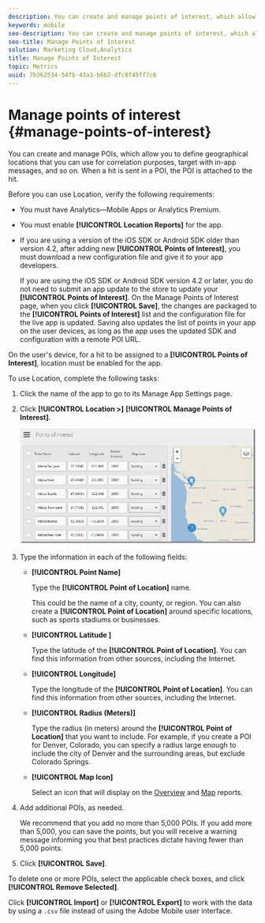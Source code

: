 ```yaml
---
description: You can create and manage points of interest, which allow you to define geographical locations that you can use for correlation purposes, target with in-app messages, and so on. When a hit is sent in a point of interest, the point of interest is attached to the hit.
keywords: mobile
seo-description: You can create and manage points of interest, which allow you to define geographical locations that you can use for correlation purposes, target with in-app messages, and so on. When a hit is sent in a point of interest, the point of interest is attached to the hit.
seo-title: Manage Points of Interest
solution: Marketing Cloud,Analytics
title: Manage Points of Interest
topic: Metrics
uuid: 7b362534-54fb-43a3-b6b2-dfc8f45ff7c6
---
```


# Manage points of interest {#manage-points-of-interest}

You can create and manage POIs, which allow you to define geographical locations that you can use for correlation purposes, target with in-app messages, and so on. When a hit is sent in a POI, the POI is attached to the hit.

Before you can use Location, verify the following requirements: 

* You must have Analytics—Mobile Apps or Analytics Premium. 
* You must enable **[!UICONTROL Location Reports]** for the app. 
* If you are using a version of the iOS SDK or Android SDK older than version 4.2, after adding new **[!UICONTROL Points of Interest]**, you must download a new configuration file and give it to your app developers.

  If you are using the iOS SDK or Android SDK version 4.2 or later, you do not need to submit an app update to the store to update your **[!UICONTROL Points of Interest]**. On the Manage Points of Interest page, when you click **[!UICONTROL Save]**, the changes are packaged to the **[!UICONTROL Points of Interest]** list and the configuration file for the live app is updated. Saving also updates the list of points in your app on the user devices, as long as the app uses the updated SDK and configuration with a remote POI URL.

On the user's device, for a hit to be assigned to a **[!UICONTROL Points of Interest]**, location must be enabled for the app. 

To use Location, complete the following tasks:

1. Click the name of the app to go to its Manage App Settings page.
1. Click **[!UICONTROL Location >]** **[!UICONTROL Manage Points of Interest]**.

   ![Step Result](assets/poi.png)

1. Type the information in each of the following fields:

    * **[!UICONTROL Point Name]**
  
      Type the **[!UICONTROL Point of Location]** name. 
  
      This could be the name of a city, county, or region. You can also create a **[!UICONTROL Point of Location]** around specific locations, such as sports stadiums or businesses.

    * **[!UICONTROL Latitude ]**

      Type the latitude of the **[!UICONTROL Point of Location]**. You can find this information from other sources, including the Internet.

    * **[!UICONTROL Longitude]**

      Type the longitude of the **[!UICONTROL Point of Location]**. You can find this information from other sources, including the Internet.

    * **[!UICONTROL Radius (Meters)]**

      Type the radius (in meters) around the **[!UICONTROL Point of Location]** that you want to include. For example, if you create a POI for Denver, Colorado, you can specify a radius large enough to include the city of Denver and the surrounding areas, but exclude Colorado Springs.

    * **[!UICONTROL Map Icon]**

      Select an icon that will display on the [Overview](/help/using/location/c-location-overview.md) and [Map](/help/using/location/c-map-points.md) reports.

1. Add additional POIs, as needed.

   We recommend that you add no more than 5,000 POIs. If you add more than 5,000, you can save the points, but you will receive a warning message informing you that best practices dictate having fewer than 5,000 points.

1. Click **[!UICONTROL Save]**.

To delete one or more POIs, select the applicable check boxes, and click **[!UICONTROL Remove Selected]**.

Click **[!UICONTROL Import]** or **[!UICONTROL Export]** to work with the data by using a `.csv` file instead of using the Adobe Mobile user interface.
